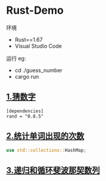# Rust-Demo

环境

- Rust==1.67
- Visual Studio Code

运行 eg:

- cd ./guess_number
- cargo run

## [1.猜数字](/guess_number)

```
[dependencies]
rand = "0.8.5"
```

## [2.统计单词出现的次数](/word_count)

```rust
use std::collections::HashMap;
```

## [3.递归和循环斐波那契数列](/fibonacci_seq)
